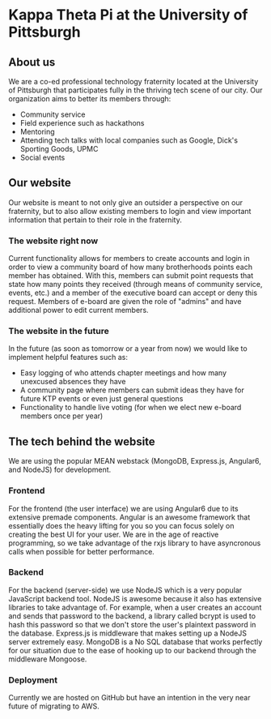 # Kappa Theta Pi at the University of Pittsburgh

## About us
We are a co-ed professional technology fraternity located at the University of Pittsburgh that participates fully in the thriving tech scene of our city. Our organization aims to better its members through:
* Community service
* Field experience such as hackathons
* Mentoring
* Attending tech talks with local companies such as Google, Dick's Sporting Goods, UPMC
* Social events 

## Our website
Our website is meant to not only give an outsider a perspective on our fraternity, but to also allow existing members to login and view important information that pertain to their role in the fraternity. 

### The website right now
Current functionality allows for members to create accounts and login in order to view a community board of how many brotherhoods points each member has obtained. With this, members can submit point requests that state how many points they received (through means of community service, events, etc.) and a member of the executive board can accept or deny this request. Members of e-board are given the role of "admins" and have additional power to edit current members.

### The website in the future
In the future (as soon as tomorrow or a year from now) we would like to implement helpful features such as:
* Easy logging of who attends chapter meetings and how many unexcused absences they have
* A community page where members can submit ideas they have for future KTP events or even just general questions
* Functionality to handle live voting (for when we elect new e-board members once per year)

## The tech behind the website
We are using the popular MEAN webstack (MongoDB, Express.js, Angular6, and NodeJS) for development.

### Frontend
For the frontend (the user interface) we are using Angular6 due to its extensive premade components. Angular is an awesome framework that essentially does the heavy lifting for you so you can focus solely on creating the best UI for your user. We are in the age of reactive programming, so we take advantage of the rxjs library to have asyncronous calls when possible for better performance.

### Backend
For the backend (server-side) we use NodeJS which is a very popular JavaScript backend tool. NodeJS is awesome because it also has extensive libraries to take advantage of. For example, when a user creates an account and sends that password to the backend, a library called bcrypt is used to hash this password so that we don't store the user's plaintext password in the database. Express.js is middleware that makes setting up a NodeJS server extremely easy. MongoDB is a No SQL database that works perfectly for our situation due to the ease of hooking up to our backend through the middleware Mongoose.

### Deployment
Currently we are hosted on GitHub but have an intention in the very near future of migrating to AWS.


